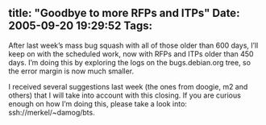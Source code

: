 title: "Goodbye to more RFPs and ITPs"
Date: 2005-09-20 19:29:52
Tags: 
---
<p>After last week&#8217;s mass bug squash with all of those older than 600
days, I&#8217;ll keep on with the scheduled work, now with RFPs and ITPs
older than 450 days. I&#8217;m doing this by exploring the logs on the
bugs.debian.org tree, so the error margin is now much smaller.</p>
<p>I
received several suggestions last week (the ones from doogie, m2 and
others) that I will take into account with this closing. If you are
curious enough on how I&#8217;m doing this, please take a look into:
ssh://merkel/~damog/bts.<br/></p>
<br/><br/>
